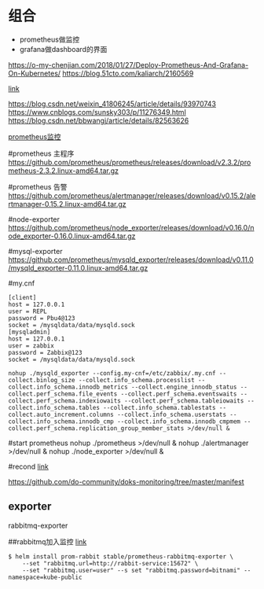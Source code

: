 # 组合
- prometheus做监控
- grafana做dashboard的界面

https://o-my-chenjian.com/2018/01/27/Deploy-Prometheus-And-Grafana-On-Kubernetes/
https://blog.51cto.com/kaliarch/2160569

[link](https://blog.csdn.net/jerryhu1234/article/details/86476939)

https://blog.csdn.net/weixin_41806245/article/details/93970743
https://www.cnblogs.com/sunsky303/p/11276349.html
https://blog.csdn.net/bbwangj/article/details/82563626

[prometheus监控](https://blog.csdn.net/jerryhu1234/article/details/81737812)

#prometheus 主程序
https://github.com/prometheus/prometheus/releases/download/v2.3.2/prometheus-2.3.2.linux-amd64.tar.gz

#prometheus 告警
https://github.com/prometheus/alertmanager/releases/download/v0.15.2/alertmanager-0.15.2.linux-amd64.tar.gz

#node-exporter 
https://github.com/prometheus/node_exporter/releases/download/v0.16.0/node_exporter-0.16.0.linux-amd64.tar.gz

#mysql-exporter
https://github.com/prometheus/mysqld_exporter/releases/download/v0.11.0/mysqld_exporter-0.11.0.linux-amd64.tar.gz

#my.cnf
```
[client]
host = 127.0.0.1
user = REPL
password = Pbu4@123
socket = /mysqldata/data/mysqld.sock
[mysqladmin]
host = 127.0.0.1
user = zabbix
password = Zabbix@123
socket = /mysqldata/data/mysqld.sock

nohup ./mysqld_exporter --config.my-cnf=/etc/zabbix/.my.cnf --collect.binlog_size --collect.info_schema.processlist --collect.info_schema.innodb_metrics --collect.engine_innodb_status --collect.perf_schema.file_events --collect.perf_schema.eventswaits --collect.perf_schema.indexiowaits --collect.perf_schema.tableiowaits --collect.info_schema.tables --collect.info_schema.tablestats --collect.auto_increment.columns --collect.info_schema.userstats --collect.info_schema.innodb_cmp --collect.info_schema.innodb_cmpmem --collect.perf_schema.replication_group_member_stats >/dev/null &
```


#start prometheus
nohup ./prometheus >/dev/null &
nohup ./alertmanager >/dev/null &
nohup ./node_exporter >/dev/null &








#recond
[link](https://www.digitalocean.com/community/tutorials/how-to-set-up-a-kubernetes-monitoring-stack-with-prometheus-grafana-and-alertmanager-on-digitalocean)

https://github.com/do-community/doks-monitoring/tree/master/manifest



## exporter
rabbitmq-exporter



##rabbitmq加入监控
[link](https://www.kubernetes.org.cn/7130.html)
```
$ helm install prom-rabbit stable/prometheus-rabbitmq-exporter \
    --set "rabbitmq.url=http://rabbit-service:15672" \
    --set "rabbitmq.user=user" --s set "rabbitmq.password=bitnami" --namespace=kube-public
```